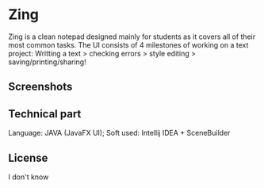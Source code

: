 # Zing
Zing is a clean notepad designed mainly for students as it covers all of their most common tasks. The UI consists of 4 milestones of working on a text project: 
Writting a text > checking errors > style editing > saving/printing/sharing!

## Screenshots

## Technical part
Language: JAVA (JavaFX UI);
Soft used: Intellij IDEA + SceneBuilder

## License
I don't know
